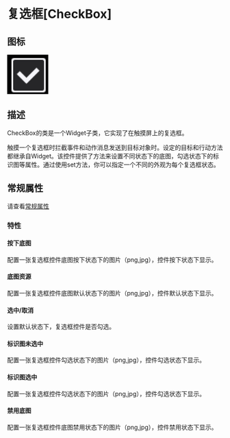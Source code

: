 # 复选框[CheckBox]

## 图标

![](./res/checkbox.png)
## 描述

CheckBox的类是一个Widget子类，它实现了在触摸屏上的复选框。

触摸一个复选框时拦截事件和动作消息发送到目标对象时。设定的目标和行动方法都继承自Widget。该控件提供了方法来设置不同状态下的底图，勾选状态下的标识图等属性。通过使用set方法，你可以指定一个不同的外观为每个复选框状态。

## 常规属性

请查看[常规属性](./../general_property/zh.md)

### 特性



#### 按下底图

配置一张复选框控件底图按下状态下的图片（png,jpg），控件按下状态下显示。

#### 底图资源

配置一张复选框控件底图默认状态下的图片（png,jpg），控件默认状态下显示。

#### 选中/取消

设置默认状态下，复选框控件是否勾选。

#### 标识图未选中

配置一张复选框控件勾选状态下的图片（png,jpg），控件勾选状态下显示。

#### 标识图选中

配置一张复选框控件勾选状态下的图片（png,jpg），控件勾选状态下显示。

#### 禁用底图

配置一张复选框控件底图禁用状态下的图片（png,jpg），控件禁用状态下显示。

